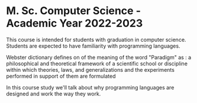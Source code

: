# M. Sc. Computer Science - Academic Year 2022-2023

This course is intended for students with graduation in computer science.
Students are expected to have familiarity with programming languages.

Webster dictionary defines on of the meaning of the word "Paradigm" as
: a philosophical and theoretical framework of a scientific school or discipline within which theories, laws, and generalizations and the experiments performed in support of them are formulated

In this course study we'll talk about why programming languages are designed and work the way they work.
